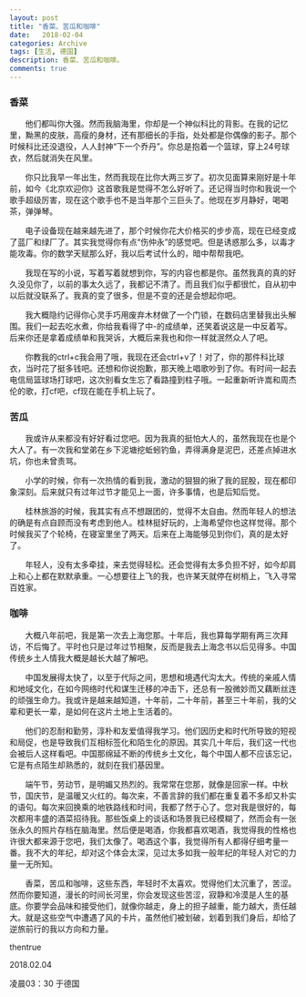 ```yaml
---
layout: post
title: "香菜、苦瓜和咖啡"
date:   2018-02-04
categories: Archive
tags: [生活, 德国]
description: 香菜、苦瓜和咖啡。
comments: true
---
```


### 香菜

&#160; &#160; &#160; &#160;他们都叫你大强。然而我脑海里，你却是一个神似科比的背影。在我的记忆里，黝黑的皮肤，高瘦的身材，还有那细长的手指，处处都是你偶像的影子。那个时候科比还没退役，人人封神“下一个乔丹”。你总是抱着一个篮球，穿上24号球衣，然后就消失在风里。

&#160; &#160; &#160; &#160;你只比我早一年出生，然而我现在比你大两三岁了。初次见面算来刚好是十年前，如今《北京欢迎你》这首歌我是觉得不怎么好听了。还记得当时你和我说一个歌手超级厉害，现在这个歌手也不是当年那个三巨头了。他现在岁月静好，喝喝茶，弹弹琴。

&#160; &#160; &#160; &#160;电子设备现在越来越先进了，那个时候你花大价格买的步步高，现在已经变成了蓝厂和绿厂了。其实我觉得你有点“伤仲永”的感觉吧。但是诱惑那么多，以毒才能攻毒。你的数学天赋那么好，我以后考试什么的，暗中帮帮我吧。

&#160; &#160; &#160; &#160;我现在写的小说，写着写着就想到你，写的内容也都是你。虽然我真的真的好久没见你了，以前的事太久远了，我都记不清了。而且我们似乎都很忙，自从初中以后就没联系了。我真的变了很多，但是不变的还是会想起你吧。

&#160; &#160; &#160; &#160;我大概隐约记得你心灵手巧用废弃木材做了一个门锁，在数码店里替我出头解围。我们一起去吃水煮，你给我看得了中-的成绩单，还笑着说这是一中反着写。后来你还是拿着成绩单和我哭诉，大概后来我也和你一样就泯然众人了吧。

&#160; &#160; &#160; &#160;你教我的ctrl+c我会用了哦，我现在还会ctrl+v了！对了，你的那件科比球衣，当时花了挺多钱吧。还想和你说抱歉，那天晚上唱歌吵到了你。有时间一起去电信局篮球场打球吧，这次别看女生忘了看路撞到柱子哦。一起重新听许嵩和周杰伦的歌，打cf吧，cf现在能在手机上玩了。



### 苦瓜

&#160; &#160; &#160; &#160;我或许从来都没有好好看过您吧。因为我真的挺怕大人的，虽然我现在也是个大人了。有一次我和堂弟在乡下泥塘挖蚯蚓钓鱼，弄得满身是泥巴，还差点掉进水坑，你也未曾责骂。

&#160; &#160; &#160; &#160;小学的时候，你有一次热情的看到我，激动的狠狠的揪了我的屁股，现在都印象深刻。后来就只有过年过节才能见上一面，许多事情，也是后知后觉。

&#160; &#160; &#160; &#160;桂林旅游的时候，我其实有点不想跟团的，觉得不太自由。然而年轻人的想法的确是有点自顾而没有考虑到他人。桂林挺好玩的，上海希望你也这样觉得。那个时候我买了个轮椅，在寝室里坐了两天。后来在上海能够见到你们，真的是太好了。

&#160; &#160; &#160; &#160;年轻人，没有太多牵挂，来去觉得轻松。还会觉得有太多负担不好，如今却肩上和心上都在默默承重。一心想要往上飞的我，也许某天就停在树梢上，飞入寻常百姓家。



### 咖啡

&#160; &#160; &#160; &#160;大概八年前吧，我是第一次去上海您那。十年后，我也算每学期有两三次拜访，不后悔了。平时也只是过年过节相聚，反而是我去上海念书以后见得多。中国传统乡土人情我大概是越长大越了解吧。

&#160; &#160; &#160; &#160;中国发展得太快了，以至于代际之间，思想和境遇代沟太大。传统的亲戚人情和地域文化，在如今网络时代和谋生迁移的冲击下，还总有一股微妙而又藕断丝连的顽强生命力。我或许是越来越知道，十年前，二十年前，甚至三十年前，我的父辈和更长一辈，是如何在这片土地上生活着的。

&#160; &#160; &#160; &#160;他们的忍耐和勤劳，淳朴和友爱值得我学习。他们因历史和时代所导致的短视和局促，也是导致我们互相标签化和陌生化的原因。其实几十年后，我们这一代也会被后人这样看吧。中国那绵延不断的传统乡土文化，每个中国人都不应该忘记，它是有点陌生却熟悉的，就刻在我们基因里。

&#160; &#160; &#160; &#160;端午节，劳动节，是明媚又热烈的。我常常在您那，就像是回家一样。中秋节，国庆节，是温暖又火红的。每次来，不善言辞的我们都在重复着不多却又朴实的语句。每次来回换乘的地铁路线和时间，我都了然于心了。您对我是很好的，每次都用丰盛的酒菜招待我。那些饭桌上的谈话和场景我已经模糊了，然而会有一张张永久的照片存档在脑海里。然后便是喝酒，你我都喜欢喝酒，我觉得我的性格也许很大都来源于您吧，我们太像了。喝酒这个事，我觉得所有人都得仔细考量一番。我不大的年纪，却对这个体会太深，见过太多如我一般年纪的年轻人对它的力量一无所知。

&#160; &#160; &#160; &#160;香菜，苦瓜和咖啡，这些东西，年轻时不太喜欢。觉得他们太沉重了，苦涩。然而你要知道，漫长的时间长河里，你会发现这些苦涩，寂静和冷漠是人生的基底。你要学会品味和接受他们，就像你越走，身上的担子越重，能力越大，责任越大。就是这些空气中遭遇了风的卡片，虽然他们被划破，划着到我们身后，却给了逆旅前行的我以方向和力量。



thentrue

2018.02.04

凌晨03：30 于德国
